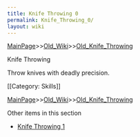 ```yaml
---
title: Knife Throwing 0
permalink: Knife_Throwing_0/
layout: wiki
---
```


[MainPage](/keeperrl_wiki/ "wikilink")>>[Old_Wiki](/keeperrl_wiki/Old_Wiki "wikilink")>>[Old_Knife_Throwing](/keeperrl_wiki/Old_Knife_Throwing "wikilink")

Knife Throwing

Throw knives with deadly precision.

[[Category: Skills]]

[MainPage](/keeperrl_wiki/ "wikilink")>>[Old_Wiki](/keeperrl_wiki/Old_Wiki "wikilink")>>[Old_Knife_Throwing](/keeperrl_wiki/Old_Knife_Throwing "wikilink")

Other items in this section
-    [Knife Throwing 1](/keeperrl_wiki/Knife_Throwing_1 "wikilink")
